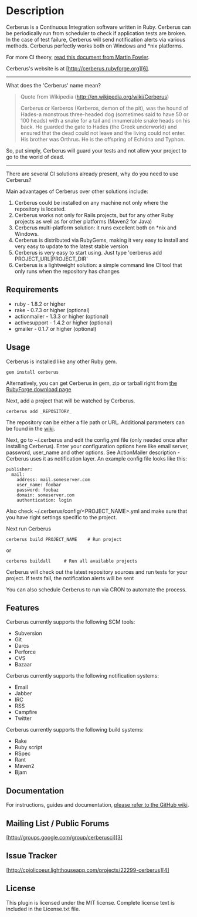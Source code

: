 # Description

Cerberus is a Continuous Integration software written in Ruby. Cerberus can be periodically run from scheduler to check if application tests are broken. In the case of test failure, Cerberus will send notification alerts via various methods. Cerberus perfectly works both on Windows and *nix platforms.

For more CI theory, [read this document from Martin Fowler][1].  

Cerberus's website is at [http://cerberus.rubyforge.org][6].

***

What does the 'Cerberus' name mean?
> Quote from Wikipedia (http://en.wikipedia.org/wiki/Cerberus)
>
> Cerberus or Kerberos (Kerberos, demon of the pit), was the hound of Hades-a monstrous three-headed dog (sometimes said to have 50 or 100 heads) with a snake for a tail and innumerable snake heads on his back.
He guarded the gate to Hades (the Greek underworld) and ensured that the dead could not leave and the living could not enter. His brother was Orthrus. He is the offspring of Echidna and Typhon.

So, put simply, Cerberus will guard your tests and not allow your project to go to the world of dead. 

***

There are several CI solutions already present, why do you need to use Cerberus?

Main advantages of Cerberus over other solutions include:

1. Cerberus could be installed on any machine not only where the repository is located.
2. Cerberus works not only for Rails projects, but for any other Ruby projects as well as for other platforms (Maven2 for Java)
3. Cerberus multi-platform solution: it runs excellent both on *nix and Windows.
4. Cerberus is distributed via RubyGems, making it very easy to install and very easy to update to the latest stable version
5. Cerberus is very easy to start using. Just type 'cerberus add PROJECT_URL|PROJECT_DIR'
6. Cerberus is a lightweight solution: a simple command line CI tool that only runs when the repository has changes

## Requirements

* ruby - 1.8.2 or higher
* rake - 0.7.3 or higher (optional)
* actionmailer - 1.3.3 or higher (optional)
* activesupport - 1.4.2 or higher (optional)
* gmailer - 0.1.7 or higher (optional)

## Usage
 
Cerberus is installed like any other Ruby gem.

    gem install cerberus

Alternatively, you can  get Cerberus in gem, zip or tarball right from [the RubyForge download page][5] 

Next, add a project that will be watched by Cerberus.

    cerberus add _REPOSITORY_

The repository can be either a file path or URL.  Additional parameters can be found in the [wiki][2].

Next, go to ~/.cerberus and edit the config.yml file (only needed once after installing Cerberus). Enter your configuration options here like email server, password, user_name and other options. See ActionMailer description - Cerberus uses it as notification layer. An example config file looks like this:

    publisher:
      mail:
        address: mail.someserver.com
        user_name: foobar
        password: foobaz
        domain: someserver.com
        authentication: login

Also check ~/.cerberus/config/<PROJECT_NAME>.yml and make sure that you have right settings specific to the project.

Next run Cerberus 

    cerberus build PROJECT_NAME    # Run project

or

    cerberus buildall     # Run all available projects


Cerberus will check out the latest repository sources and run tests for your project.  If tests fail, the notification alerts will be sent

You can also schedule Cerberus to run via CRON to automate the process.


## Features

Cerberus currently supports the following SCM tools: 

  * Subversion
  * Git
  * Darcs
  * Perforce
  * CVS
  * Bazaar

Cerberus currently supports the following notification systems: 

  * Email
  * Jabber
  * IRC
  * RSS
  * Campfire
  * Twitter

Cerberus currently supports the following build systems: 

  * Rake
  * Ruby script
  * RSpec
  * Rant
  * Maven2
  * Bjam
  

## Documentation

For instructions, guides and documentation, [please refer to the GitHub wiki][2].

## Mailing List / Public Forums

[http://groups.google.com/group/cerberusci][3]

## Issue Tracker

[http://cpjolicoeur.lighthouseapp.com/projects/22299-cerberus][4]

## License

This plugin is licensed under the MIT license. Complete license text
is included in the License.txt file.


[1]:http://www.martinfowler.com/articles/continuousIntegration.html
[2]:http://wiki.github.com/cpjolicoeur/cerberus
[3]:http://groups.google.com/group/cerberusci
[4]:http://cpjolicoeur.lighthouseapp.com/projects/22299-cerberus
[5]:http://rubyforge.org/frs/?group_id=1794
[6]:http://cerberus.rubyforge.org
